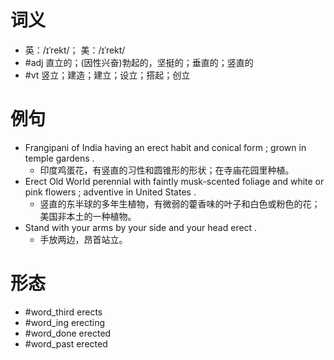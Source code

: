 # 词义
- 英：/ɪˈrekt/； 美：/ɪˈrekt/
- #adj 直立的；(因性兴奋)勃起的，坚挺的；垂直的；竖直的
- #vt 竖立；建造；建立；设立；搭起；创立
# 例句
- Frangipani of India having an erect habit and conical form ; grown in temple gardens .
	- 印度鸡蛋花，有竖直的习性和圆锥形的形状；在寺庙花园里种植。
- Erect Old World perennial with faintly musk-scented foliage and white or pink flowers ; adventive in United States .
	- 竖直的东半球的多年生植物，有微弱的藿香味的叶子和白色或粉色的花；美国非本土的一种植物。
- Stand with your arms by your side and your head erect .
	- 手放两边，昂首站立。
# 形态
- #word_third erects
- #word_ing erecting
- #word_done erected
- #word_past erected
